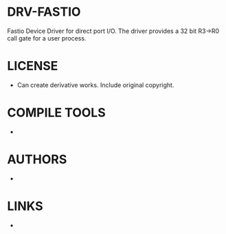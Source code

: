 DRV-FASTIO
==========

Fastio Device Driver for direct port I/O. The driver provides a 32 bit R3->R0 call gate for a user process. 


LICENSE
===============
* Can create derivative works. Include original copyright. 

COMPILE TOOLS
===============
* 

AUTHORS
===============
* 

LINKS
===============
* 

